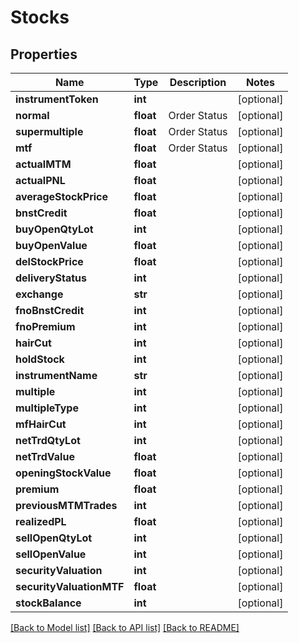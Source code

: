 # Stocks

## Properties
Name | Type | Description | Notes
------------ | ------------- | ------------- | -------------
**instrumentToken** | **int** |  | [optional] 
**normal** | **float** | Order Status | [optional] 
**supermultiple** | **float** | Order Status | [optional] 
**mtf** | **float** | Order Status | [optional] 
**actualMTM** | **float** |  | [optional] 
**actualPNL** | **float** |  | [optional] 
**averageStockPrice** | **float** |  | [optional] 
**bnstCredit** | **float** |  | [optional] 
**buyOpenQtyLot** | **int** |  | [optional] 
**buyOpenValue** | **float** |  | [optional] 
**delStockPrice** | **float** |  | [optional] 
**deliveryStatus** | **int** |  | [optional] 
**exchange** | **str** |  | [optional] 
**fnoBnstCredit** | **int** |  | [optional] 
**fnoPremium** | **int** |  | [optional] 
**hairCut** | **int** |  | [optional] 
**holdStock** | **int** |  | [optional] 
**instrumentName** | **str** |  | [optional] 
**multiple** | **int** |  | [optional] 
**multipleType** | **int** |  | [optional] 
**mfHairCut** | **int** |  | [optional] 
**netTrdQtyLot** | **int** |  | [optional] 
**netTrdValue** | **float** |  | [optional] 
**openingStockValue** | **float** |  | [optional] 
**premium** | **float** |  | [optional] 
**previousMTMTrades** | **int** |  | [optional] 
**realizedPL** | **float** |  | [optional] 
**sellOpenQtyLot** | **int** |  | [optional] 
**sellOpenValue** | **int** |  | [optional] 
**securityValuation** | **int** |  | [optional] 
**securityValuationMTF** | **float** |  | [optional] 
**stockBalance** | **int** |  | [optional] 

[[Back to Model list]](../README.md#documentation-for-models) [[Back to API list]](../README.md#documentation-for-api-endpoints) [[Back to README]](../README.md)


